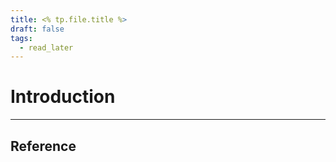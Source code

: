 ```yaml
---
title: <% tp.file.title %>
draft: false
tags:
  - read_later
---
```


# Introduction



---
## Reference
